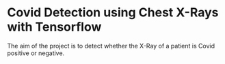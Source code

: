 # Covid Detection using Chest X-Rays with Tensorflow

The aim of the project is to detect whether the X-Ray of a patient is Covid positive or negative. 


